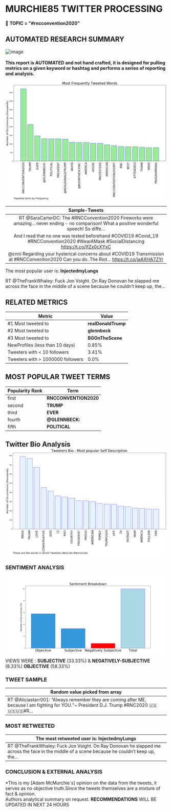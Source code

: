 # MURCHIE85 TWITTER PROCESSING 
&#x1F34E; **TOPIC = "#rncconvention2020"**

## AUTOMATED RESEARCH SUMMARY

![image](https://marketingplatform.google.com/about/static/images/gmp/analytics-smb-benefit.jpg)
<br></br>
<b> This report is AUTOMATED and not hand crafted, it is designed for pulling metrics on a given keyword or hashtag and performs a series of reporting and analysis.</b>



![image](TWEETS.png)



|                **Sample-Tweets**        |
| :-------------: |
| RT @SaraCarterDC: The #RNCConvention2020 Fireworks were amazing... never ending - no comparison! What a positive wonderful speech! So diffe… |
| And I read that no one was tested beforehand #COVID19 #Covid_19 #RNCConvention2020 #WearAMask #SocialDistancing https://t.co/IfZx0cXYxC |
| @cnni Regarding your hysterical concerns about #COVID19 Transmission at #RNCConvention2020 Can you do..The Riot… https://t.co/jaAXHA7ZYr |

The most popular user is: **InjectedmyLungs**
<div class="alert alert-block alert-danger"> RT @TheFrankWhaley: Fuck Jon Voight. On Ray Donovan he slapped me across the face in the middle of a scene because he couldn’t keep up, the…</div>

## RELATED METRICS<br>
| Metric | Value |
| ------------- | ------------- |
| #1 Most tweeted to  | **realDonaldTrump** |
| #2 Most tweeted to  | **glennbeck** |
| #3 Most tweeted to  | **BGOnTheScene** |
| NewProfiles (less than 10 days) | 0.85%  |
| Tweeters with < 10 followers  | 3.41%|
| Tweeters with > 1000000 followers  | 0.0%  |



## MOST POPULAR TWEET TERMS 


| Popularity Rank  | Term |
| ------------- | ------------- |
| first  | **RNCCONVENTION2020**  |
| second  | **TRUMP**  |
| third  | **EVER** |
| fourth  | **@GLENNBECK:**  |
| fifth  | **POLITICAL**  |


## Twitter Bio Analysis![image](BIO.png)
### SENTIMENT ANALYSIS
![image](sentiment.png)
VIEWS WERE : **SUBJECTIVE**  (33.33%) & **NEGATIVELY-SUBJECTIVE** (8.33%) **OBJECTIVE** (58.33%)

### TWEET SAMPLE 
| Random value picked from array |
| ------------- |
|RT @Aliciastarr001: “Always remember they are coming after ME, because I am fighting for YOU."~ President D.J. Trump #RNC2020 🇺🇸🇺🇸🇺🇸#R… |

### MOST RETWEETED 

| The most retweeted user is: **InjectedmyLungs**  |
| ------------- |
| RT @TheFrankWhaley: Fuck Jon Voight. On Ray Donovan he slapped me across the face in the middle of a scene because he couldn’t keep up, the… |

### CONCLUSION & EXTERNAL ANALYSIS

*This is my [Adam McMurchie`s] opinion on the data from the tweets, it serves as no objective truth.Since the tweets themselves are a mixture of fact & opinion.<br>
Authors analytical summary on request.
**RECOMMENDATIONS** WILL BE UPDATED IN NEXT  24 HOURS <br>